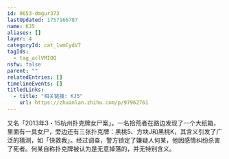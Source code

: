 ```yaml
---
id: 0653-dmgur373
lastUpdated: 1757166787
name: KJ5
aliases: []
layer: 4
categoryId: cat_1wmCydV7
tagIds:
  - tag_aclVMIOQ
nsfw: false
parent: ""
relatedEntries: []
timelineEvents: []
titledLinks:
  - title: "相关链接: KJ5"
    url: https://zhuanlan.zhihu.com/p/97962761
---
```


又名「2013年3・15杭州扑克牌女尸案」。一名拾荒者在路边发现了一个大纸箱，里面有一具女尸，旁边还有三张扑克牌：黑桃5、方块J和黑桃K，其含义引发了广泛的猜测，如「快救我」。经过调查，警方锁定了嫌疑人何某，他因感情纠纷杀害了死者。何某自称扑克牌被认为是无意掉落的，并无特别含义。